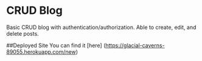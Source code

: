# CRUD Blog

Basic CRUD blog with authentication/authorization. Able to create, edit, and delete posts.

##Deployed Site
You can find it [here] (https://glacial-caverns-89055.herokuapp.com/new)
